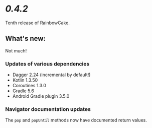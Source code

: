 # *0.4.2*

Tenth release of RainbowCake.

## What's new:

Not much!

### Updates of various dependencies

- Dagger 2.24 (incremental by default!)
- Kotlin 1.3.50
- Coroutines 1.3.0
- Gradle 5.6
- Android Gradle plugin 3.5.0

### Navigator documentation updates

The `pop` and `popUntil` methods now have documented return values.
